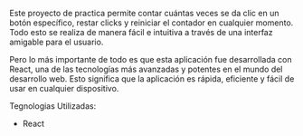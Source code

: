 Este proyecto de practica permite contar cuántas veces se da clic en un botón específico, restar clicks y reiniciar el contador en cualquier momento. Todo esto se realiza de manera fácil e intuitiva a través de una interfaz amigable para el usuario.

Pero lo más importante de todo es que esta aplicación fue desarrollada con React, una de las tecnologías más avanzadas y potentes en el mundo del desarrollo web. Esto significa que la aplicación es rápida, eficiente y fácil de usar en cualquier dispositivo.



Tegnologias Utilizadas:

- React